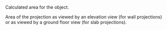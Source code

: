Calculated area for the object.

Area of the projection as viewed by an elevation view (for wall projections) or as viewed by a ground floor view (for slab projections).
